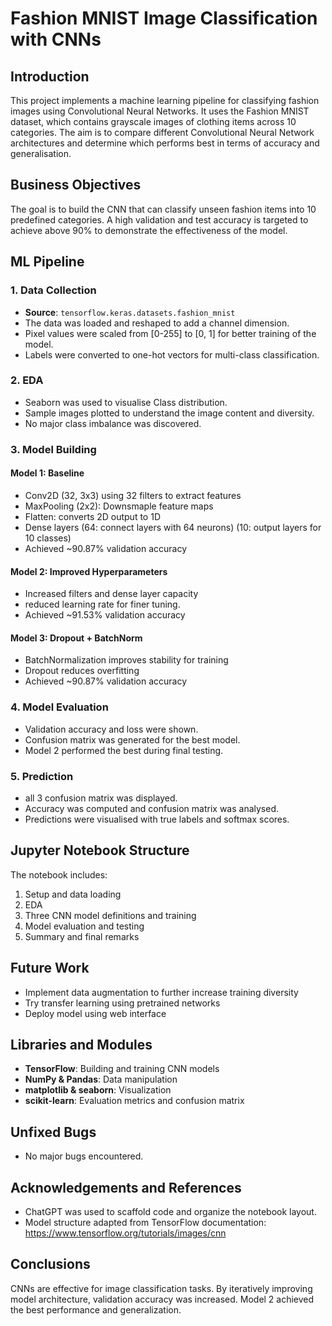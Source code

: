 # Fashion MNIST Image Classification with CNNs

## Introduction
This project implements a machine learning pipeline for classifying fashion images using Convolutional Neural Networks. It uses the Fashion MNIST dataset, which contains grayscale images of clothing items across 10 categories. The aim is to compare different Convolutional Neural Network architectures and determine which performs best in terms of accuracy and generalisation.

## Business Objectives
The goal is to build the CNN that can classify unseen fashion items into 10 predefined categories. A high validation and test accuracy is targeted to achieve above 90% to demonstrate the effectiveness of the model.

## ML Pipeline

### 1. Data Collection
- **Source**: `tensorflow.keras.datasets.fashion_mnist`
- The data was loaded and reshaped to add a channel dimension.
- Pixel values were scaled from [0-255] to [0, 1] for better training of the model.
- Labels were converted to one-hot vectors for multi-class classification. 

### 2. EDA
- Seaborn was used to visualise Class distribution.
- Sample images plotted to understand the image content and diversity.
- No major class imbalance was discovered.

### 3. Model Building

#### Model 1: Baseline
- Conv2D (32, 3x3) using 32 filters to extract features
- MaxPooling (2x2): Downsmaple feature maps
- Flatten: converts 2D output to 1D
- Dense layers (64: connect layers with 64 neurons) (10: output layers for 10 classes)
- Achieved ~90.87% validation accuracy

#### Model 2: Improved Hyperparameters
- Increased filters and dense layer capacity
- reduced learning rate for finer tuning.
- Achieved ~91.53% validation accuracy

#### Model 3: Dropout + BatchNorm
- BatchNormalization improves stability for training
- Dropout reduces overfitting
- Achieved ~90.87% validation accuracy

### 4. Model Evaluation
- Validation accuracy and loss were shown.
- Confusion matrix was generated for the best model.
- Model 2 performed the best during final testing.

### 5. Prediction
- all 3 confusion matrix was displayed.
- Accuracy was computed and confusion matrix was analysed.
- Predictions were visualised with true labels and softmax scores.

## Jupyter Notebook Structure
The notebook includes:
1. Setup and data loading
2. EDA
3. Three CNN model definitions and training
4. Model evaluation and testing
5. Summary and final remarks

## Future Work
- Implement data augmentation to further increase training diversity
- Try transfer learning using pretrained networks
- Deploy model using web interface

## Libraries and Modules
- **TensorFlow**: Building and training CNN models
- **NumPy & Pandas**: Data manipulation
- **matplotlib & seaborn**: Visualization
- **scikit-learn**: Evaluation metrics and confusion matrix

## Unfixed Bugs
- No major bugs encountered.

## Acknowledgements and References
- ChatGPT was used to scaffold code and organize the notebook layout.
- Model structure adapted from TensorFlow documentation: https://www.tensorflow.org/tutorials/images/cnn

## Conclusions
CNNs are effective for image classification tasks. By iteratively improving model architecture, validation accuracy was increased. Model 2 achieved the best performance and generalization.
